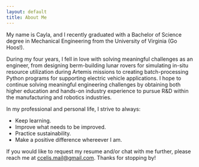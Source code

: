 ```yaml
---
layout: default
title: About Me
---
```


My name is Cayla, and I recently graduated with a Bachelor of Science degree in Mechanical Engineering from the University of Virginia (Go Hoos!).

During my four years, I fell in love with solving meaningful challenges as an engineer, from designing berm-building lunar rovers for simulating in-situ resource utilization during Artemis missions to creating batch-processing Python programs for supporting electric vehicle applications. I hope to continue solving meaningful engineering challenges by obtaining both higher education and hands-on industry experience to pursue R&D within the manufacturing and robotics industries.

In my professional and personal life, I strive to always:
* Keep learning.
* Improve what needs to be improved.
* Practice sustainability.
* Make a positive difference whereever I am.

If you would like to request my resume and/or chat with me further, please reach me at ccelis.mail@gmail.com. Thanks for stopping by!
